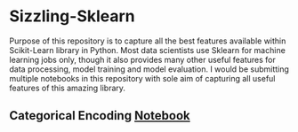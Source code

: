 # Sizzling-Sklearn

Purpose of this repository is to capture all the best features available within Scikit-Learn library in Python. Most data scientists use Sklearn for machine learning jobs only, though it also provides many other useful features for data processing, model training and model evaluation. I would be submitting multiple notebooks in this repository with sole aim of capturing all useful features of this amazing library. 

## Categorical Encoding [Notebook](https://nbviewer.jupyter.org/github/AD1985/Sizzling-Sklearn/blob/master/Categorical-Encoding.ipynb)

